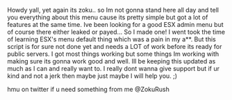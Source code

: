 Howdy yall, yet again its zoku.. so Im not gonna stand here all day and tell you everything about this menu cause its pretty simple but got a lot of features at the same time. Ive been looking for a good ESX admin menu but of course there either leaked or payed... So I made one! I went took the time of learning ESX's menu default thing which was a pain in my a**. But this script is for sure not done yet and needs a LOT of work before its ready for public servers. I got most things working but some things Im working with making sure its gonna work good and well. Ill be keeping this updated as much as I can and really want to. I really dont wanna give support but if ur kind and not a jerk then maybe just maybe I will help you. ;)

hmu on twitter if u need something from me @ZokuRush